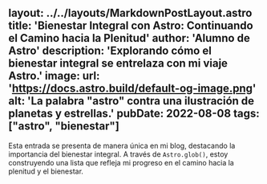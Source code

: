 layout: ../../layouts/MarkdownPostLayout.astro
title: 'Bienestar Integral con Astro: Continuando el Camino hacia la Plenitud'
author: 'Alumno de Astro'
description: 'Explorando cómo el bienestar integral se entrelaza con mi viaje Astro.'
image:
  url: 'https://docs.astro.build/default-og-image.png'
  alt: 'La palabra "astro" contra una ilustración de planetas y estrellas.'
pubDate: 2022-08-08
tags: ["astro", "bienestar"]
---
Esta entrada se presenta de manera única en mi blog, destacando la importancia del bienestar integral. A través de `Astro.glob()`, estoy construyendo una lista que refleja mi progreso en el camino hacia la plenitud y el bienestar.
